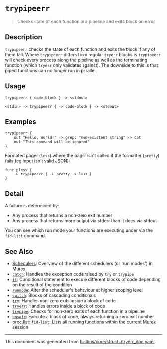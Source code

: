 # `trypipeerr`

> Checks state of each function in a pipeline and exits block on error

## Description

`trypipeerr` checks the state of each function and exits the block if any of them
fail. Where `trypipeerr` differs from regular `tryerr` blocks is `trypipeerr` will
check every process along the pipeline as well as the terminating function (which
`tryerr` only validates against). The downside to this is that piped functions can
no longer run in parallel.

## Usage

```
trypipeerr { code-block } -> <stdout>

<stdin> -> trypipeerr { -> code-block } -> <stdout>
```

## Examples

```
trypipeerr {
    out "Hello, World!" -> grep: "non-existent string" -> cat
    out "This command will be ignored"
}
```

Formated pager (`less`) where the pager isn't called if the formatter (`pretty`) fails (eg input isn't valid JSON):

```
func pless {
    -> trypipeerr { -> pretty -> less }
}
```

## Detail

A failure is determined by:

* Any process that returns a non-zero exit number
* Any process that returns more output via stderr than it does via stdout

You can see which run mode your functions are executing under via the `fid-list`
command.

## See Also

* [Schedulers](../user-guide/schedulers.md):
  Overview of the different schedulers (or 'run modes') in Murex
* [`catch`](../commands/catch.md):
  Handles the exception code raised by `try` or `trypipe`
* [`if`](../commands/if.md):
  Conditional statement to execute different blocks of code depending on the result of the condition
* [`runmode`](../commands/runmode.md):
  Alter the scheduler's behaviour at higher scoping level
* [`switch`](../commands/switch.md):
  Blocks of cascading conditionals
* [`try`](../commands/try.md):
  Handles non-zero exits inside a block of code
* [`tryerr`](../commands/tryerr.md):
  Handles errors inside a block of code
* [`trypipe`](../commands/trypipe.md):
  Checks for non-zero exits of each function in a pipeline
* [`unsafe`](../commands/unsafe.md):
  Execute a block of code, always returning a zero exit number
* [proc.list: `fid-list`](../commands/fid-list.md):
  Lists all running functions within the current Murex session

<hr/>

This document was generated from [builtins/core/structs/tryerr_doc.yaml](https://github.com/lmorg/murex/blob/master/builtins/core/structs/tryerr_doc.yaml).